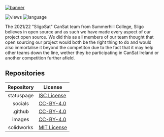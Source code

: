 [![banner](https://raw.githubusercontent.com/sligosat/.github/main/profile/images/banner-hi-res.png)](https://sligosat.github.io/socials/)


![views](https://hits.seeyoufarm.com/api/count/incr/badge.svg?url=https%3A%2F%2Fgithub.com%2Fsligosat&count_bg=%230EC4F3&title_bg=%23555555&icon=&icon_color=%23E7E7E7&title=views+%28day%2Ftotal%29&edge_flat=true)
![language](https://img.shields.io/badge/language-english-99cc00?style=flat-square)

The 2021/22 "SligoSat" CanSat team from Summerhill College, Sligo believes in open source and as such we have made every aspect of our project open source. We did this as all members of our team thought that open sourcing our project would both be the right thing to do and would also immortalise it beyond the competiton due to the fact that it may help other teams down the line, wether they be participating in CanSat Ireland or another competition further afield.

## Repositories

| Repository | License     |
|:----------:|-------------|
| statuspage | [ISC License](https://raw.githubusercontent.com/sligosat/statuspage/main/LICENSE) |
| socials    | [CC-BY-4.0](https://raw.githubusercontent.com/sligosat/socials/gh-pages/LICENSE.txt)   |
| .github    | [CC-BY-4.0](https://raw.githubusercontent.com/sligosat/.github/main/LICENSE.txt)   |
| images     | [CC-BY-4.0](https://raw.githubusercontent.com/sligosat/images/main/LICENSE.txt)   |
| solidworks | [MIT License](https://raw.githubusercontent.com/sligosat/solidworks/main/LICENSE) |
